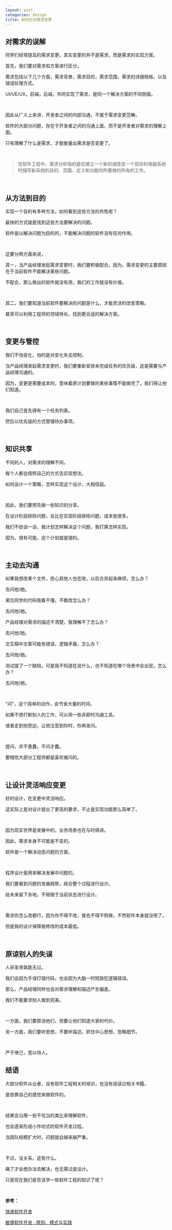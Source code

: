 ```yaml
---
layout: post
categories: Design
title: 如何应对需求变更
---
```


## **对需求的误解**

同学们经常提及的需求变更，其实变更的并不是需求，而是需求的实现方案。

首先，我们要对需求和方案进行区分。

需求包括以下几个方面，需求背景，需求目的，需求范围，需求的详细规格，以及错误处理方式。

UI/UE/UX，前端，后端，共同实现了需求，是同一个解决方案的不同侧面。

<br/>

因此从广义上来讲，开发者之间的内部沟通，不属于需求变更范畴。

软件的大部分问题，存在于开发者之间的沟通上面，而不是开发者对需求的理解上面。

只有理解了什么是需求，才能衡量出需求是否变更了。

<br/>

> 在软件工程中，需求分析指的是在建立一个新的或改变一个现存的电脑系统时描写新系统的目的、范围、定义和功能时所要做的所有的工作。

<br/>

## **从方法到目的**

实现一个目的有多种方法，如何看到这些方法的共性呢？

最快的方式就是找到这些方法要解决的问题。

软件是以解决问题为目的的，不能解决问题的软件没有任何作用。

<br/>

这要分两方面来说，

其一，当产品经理发起需求变更时，我们要积极配合。因为，需求变更的主要原因在于当前软件不能解决某些问题。

不配合，那么做出的软件就没有用，我们的工作就没有价值。

<br/>

其二，我们要知道当前软件要解决的问题是什么，才能灵活的改变策略。

甚至可以利用工程师的领域特长，找到更合适的解决方案。

<br/>

## **变更与管控**

我们不怕变化，怕的是对变化失去控制。

当产品经理发起需求变更时，我们要重新安排未完成任务的优先级，这是需要与产品经理沟通的。

因为，变更是需要成本的，意味着原计划要做的某些事情不能做完了，我们得让他们知道。

<br/>

我们自己首先得有一个任务列表。

然后以优先级的方式管理待办事项。

<br/>

## **知识共享**

不同的人，对需求的理解不同。

每个人都会按照自己的方式去实现想法。

如何设计一个策略，怎样实现这个设计，大相径庭。

<br/>

因此，我们要预先做一些知识的分享。

在设计阶段排除问题，会比在实现阶段排除问题，成本低很多。

我们不妨谈一谈，我计划怎样解决这个问题，我打算怎样实现。

因为，很有可能，这个计划就是错的。

<br/>

## **主动去沟通**

如果我想改某个文件，担心其他人也在改，以后合并起来麻烦，怎么办？

去问他/她。

某位同学的代码我看不懂，不敢改怎么办？

去问他/她。

产品经理对需求的描述不清楚，我理解不了怎么办？

去问他/她。

交互稿中文案可能有错误，逻辑矛盾，怎么办？

去问他/她。

测试提了一个缺陷，可是我不知道在说什么，也不知道在哪个场景中会出现，怎么办？

去问他/她。

<br/>

"问"，这个简单的动作，会节省大量的时间。

如果不想打断别人的工作，可以用一些非即时沟通工具。

或者走到他旁边，让他注意到你时，你再发问。

<br/>

提问，并不愚蠢，不问才蠢。

要相信大部分工程师都是喜欢被问的。

<br/>

## **让设计灵活响应变更**

好的设计，在变更中灵活响应。

这实际上是对设计提出了更高的要求，不止是实现功能那么简单了。

<br/>

因为现实世界是发展中的，业务场景也在与时俱进。

因此，需求本身不可能是不变的。

软件是一个解决动态问题的方案。

<br/>

程序设计是用来解决发展中问题的。

我们要看到问题的发展趋势，结合整个过程进行设计。

给未来留下余地，不局限于当前状态进行设计。

<br/>

需求你怎么改都行，因为你不得不改，我也不得不照做，不然软件本身就没用了。

但是我的设计保障我修改的成本最低。

<br/>

## **原谅别人的失误**

人非圣贤孰能无过。

我们会因为手误打错代码，也会因为大脑一时短路犯逻辑错误。

那么，产品经理同样也会对需求理解和描述产生偏差。

我们不能要求别人做到完美。

<br/>

一方面，我们要原谅他们，但要让他们知道大家的代价。

另一方面，我们要听思想，不要听描述。抓住中心思想，忽略细节。

<br/>

严于律己，宽以待人。

## **结语**

大部分软件从业者，没有软件工程相关的培训，也没有阅读过相关书籍，

是依靠自己的感觉来做软件的。

<br/>

结果会沿用一些不恰当的类比来理解软件，

也会逐渐形成小作坊式的软件开发过程。

当团队规模扩大时，问题就会越来越严重。

<br/>

不过，没关系，这有什么。

痛了才会想办法去解决，也无需过度设计。

只是现在我们是否该学一些软件工程的知识了呢？

<br/>

**参考：**

[快速软件开发](https://book.douban.com/subject/1007738/)

[敏捷软件开发 : 原则、模式与实践](https://book.douban.com/subject/1140457/)
